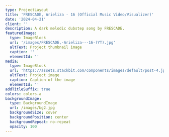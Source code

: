 ```yaml
---
type: ProjectLayout
title: 'FRESCADE, Arieliza - 16 (Official Music Video/Visualizer)'
date: '2024-04-21'
client: ''
description: A dark melodic dubstep song by FRESCADE.
featuredImage:
  type: ImageBlock
  url: '/images/FRESCADE,-Arieliza---16-(YT).jpg'
  altText: Project thumbnail image
  caption: ''
  elementId: ''
media:
  type: ImageBlock
  url: 'https://assets.stackbit.com/components/images/default/post-4.jpeg'
  altText: Project image
  caption: Caption of the image
  elementId: ''
addTitleSuffix: true
colors: colors-a
backgroundImage:
  type: BackgroundImage
  url: /images/bg2.jpg
  backgroundSize: cover
  backgroundPosition: center
  backgroundRepeat: no-repeat
  opacity: 100
---
```

